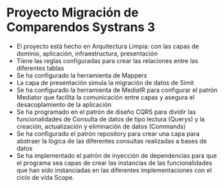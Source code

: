 # Proyecto Migración de Comparendos Systrans 3
- El proyecto está hecho en Arquitectura Limpia: con las capas de dominio, aplicación, infraestructura, presentación
- Tiene las reglas configuradas para crear las relaciones entre las diferentes tablas
- Se ha configurado la herramienta de Mappers
- La capa de presentación simula la migración de datos de Simit
- Se ha configurado la herramienta de MediatR para configurar el patrón Mediator que facilita la comunicación entre capas y asegura el desacoplamiento de la aplicación
- Se ha programado en el patrón de diseño CQRS para dividir las funcionalidades de Consulta de datos de tipo lectura (Querys) y la creación, actualización y eliminación de datos (Commands)
- Se ha configurado el patrón repository para crear una capa para abstraer la lógica de las diferentes consultas realizadas a bases de datos
- Se ha implementado el patrón de inyección de dependencias para que el programa sea capas de crear las instancias de las funcionalidades que han sido instanciadas en las diferentes implementaciones con el ciclo de vida Scope.
